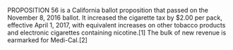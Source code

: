 PROPOSITION 56 is a California ballot proposition that passed on the November 8, 2016 ballot. It increased the cigarette tax by $2.00 per pack, effective April 1, 2017, with equivalent increases on other tobacco products and electronic cigarettes containing nicotine.[1] The bulk of new revenue is earmarked for Medi-Cal.[2]
